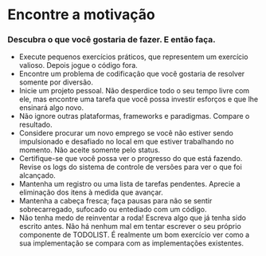 # Encontre a motivação

### Descubra o que você gostaria de fazer. E então faça.

- Execute pequenos exercícios práticos, que representem um exercício valioso. Depois jogue o código fora.
- Encontre um problema de codificação que você gostaria de resolver somente por diversão.
- Inicie um projeto pessoal. Não desperdice todo o seu tempo livre com ele, mas encontre uma tarefa que você possa investir esforços e que lhe ensinará algo novo.
- Não ignore outras plataformas, frameworks e paradigmas. Compare o resultado.
- Considere procurar um novo emprego se você não estiver sendo impulsionado e desafiado no local em que estiver trabalhando no momento. Não aceite somente pelo status.
- Certifique-se que você possa ver o progresso do que está fazendo. Revise os logs do sistema de controle de versões para ver o que foi alcançado.
- Mantenha um registro ou uma lista de tarefas pendentes. Aprecie a eliminação dos itens à medida que avançar.
- Mantenha a cabeça fresca; faça pausas para não se sentir sobrecarregado, sufocado ou entediado com um código.
- Não tenha medo de reinventar a roda! Escreva algo que já tenha sido escrito antes. Não há nenhum mal em tentar escrever o seu próprio componente de TODOLIST. É realmente um bom exercício ver como a sua implementação se compara com as implementações existentes.